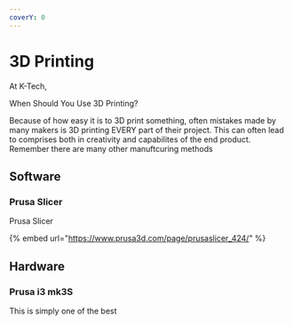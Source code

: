```yaml
---
coverY: 0
---
```


# 3D Printing

At K-Tech,

When Should You Use 3D Printing?

Because of how easy it is to 3D print something, often mistakes made by many makers is 3D printing EVERY part of their project. This can often lead to comprises both in creativity and capabilites of the end product. Remember there are many other manuftcuring methods

## Software

### Prusa Slicer

Prusa Slicer

{% embed url="https://www.prusa3d.com/page/prusaslicer_424/" %}

## Hardware

### Prusa i3 mk3S

This is simply one of the best&#x20;
